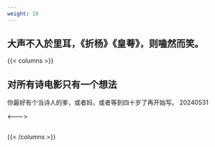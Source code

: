 ```yaml
---
weight: 10
---
```


## 大声不入於里耳，《折杨》《皇荂》，则嗑然而笑。



{{< columns >}}
## 对所有诗电影只有一个想法

你最好有个当诗人的爹，或者妈，或者等到四十岁了再开始写。
20240531

<--->

##



{{< /columns >}}